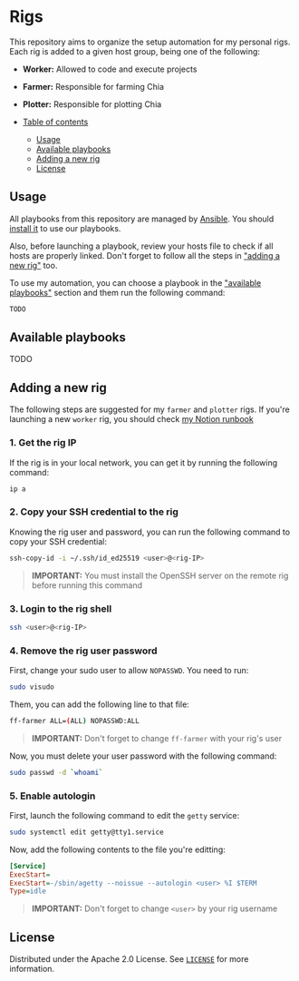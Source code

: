 # Rigs

This repository aims to organize the setup automation for my personal rigs. Each rig is added to a given host group, being one of the following:

* **Worker:** Allowed to code and execute projects
* **Farmer:** Responsible for farming Chia
* **Plotter:** Responsible for plotting Chia

* [Table of contents](#)
  * [Usage](#usage)
  * [Available playbooks](#available-playbooks)
  * [Adding a new rig](#adding-a-new-rig)
  * [License](#license)

## Usage

All playbooks from this repository are managed by [Ansible](https://www.ansible.com/). You should [install it](https://docs.ansible.com/ansible/latest/installation_guide/intro_installation.html) to use our playbooks.

Also, before launching a playbook, review your hosts file to check if all hosts are properly linked. Don't forget to follow all the steps in ["adding a new rig"](#adding-a-new-rig) too.

To use my automation, you can choose a playbook in the ["available playbooks"](#available-playbooks) section and them run the following command:

```sh
TODO
```

## Available playbooks

TODO

## Adding a new rig

The following steps are suggested for my `farmer` and `plotter` rigs. If you're launching a new `worker` rig, you should check [my Notion runbook](https://www.notion.so/odelucca/Workstation-Setup-Runbook-f19fdfa9b6e645c99fcf741cd38debaa)

### 1. Get the rig IP

If the rig is in your local network, you can get it by running the following command:

```sh
ip a
```

### 2. Copy your SSH credential to the rig

Knowing the rig user and password, you can run the following command to copy your SSH credential:

```sh
ssh-copy-id -i ~/.ssh/id_ed25519 <user>@<rig-IP>
```
> **IMPORTANT:** You must install the OpenSSH server on the remote rig before running this command

### 3. Login to the rig shell

```sh
ssh <user>@<rig-IP>
```

### 4. Remove the rig user password

First, change your sudo user to allow `NOPASSWD`. You need to run:

```sh
sudo visudo
```

Them, you can add the following line to that file:

```sh
ff-farmer ALL=(ALL) NOPASSWD:ALL
```
> **IMPORTANT:** Don't forget to change `ff-farmer` with your rig's user

Now, you must delete your user password with the following command:

```sh
sudo passwd -d `whoami`
```

### 5. Enable autologin

First, launch the following command to edit the `getty` service:

```sh
sudo systemctl edit getty@tty1.service
```

Now, add the following contents to the file you're editting:

```ini
[Service]
ExecStart=
ExecStart=-/sbin/agetty --noissue --autologin <user> %I $TERM
Type=idle
```
> **IMPORTANT:** Don't forget to change `<user>` by your rig username

## License

Distributed under the Apache 2.0 License. See [`LICENSE`](LICENSE) for more information.
